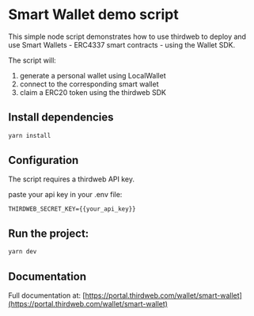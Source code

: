 # Smart Wallet demo script

This simple node script demonstrates how to use thirdweb to deploy and use Smart Wallets - ERC4337 smart contracts - using the Wallet SDK.

The script will:

1. generate a personal wallet using LocalWallet
2. connect to the corresponding smart wallet
3. claim a ERC20 token using the thirdweb SDK

## Install dependencies

```bash
yarn install
```

## Configuration

The script requires a thirdweb API key.

paste your api key in your .env file:

```.env
THIRDWEB_SECRET_KEY={{your_api_key}}
```

## Run the project:

```bash
yarn dev
```

## Documentation

Full documentation at: [https://portal.thirdweb.com/wallet/smart-wallet](https://portal.thirdweb.com/wallet/smart-wallet)
